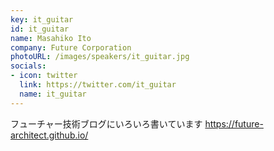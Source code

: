 ```yaml
---
key: it_guitar
id: it_guitar
name: Masahiko Ito
company: Future Corporation
photoURL: /images/speakers/it_guitar.jpg
socials:
- icon: twitter
  link: https://twitter.com/it_guitar
  name: it_guitar
---
```

フューチャー技術ブログにいろいろ書いています
https://future-architect.github.io/